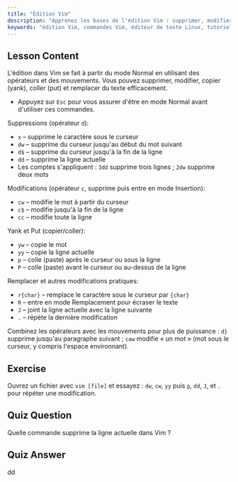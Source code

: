 ```yaml
---
title: "Édition Vim"
description: "Apprenez les bases de l'édition Vim : supprimer, modifier, copier et coller du texte efficacement. Maîtrisez les commandes Vim essentielles pour les débutants et améliorez vos compétences en édition de texte sous Linux."
keywords: "édition Vim, commandes Vim, éditeur de texte Linux, tutoriel Vim, guide Vim, Vim pour débutants, commande dd, suppression Vim"
---
```


## Lesson Content

L'édition dans Vim se fait à partir du mode Normal en utilisant des opérateurs et des mouvements. Vous pouvez supprimer, modifier, copier (yank), coller (put) et remplacer du texte efficacement.

- Appuyez sur `Esc` pour vous assurer d'être en mode Normal avant d'utiliser ces commandes.

Suppressions (opérateur `d`):

- `x` – supprime le caractère sous le curseur
- `dw` – supprime du curseur jusqu'au début du mot suivant
- `d$` – supprime du curseur jusqu'à la fin de la ligne
- `dd` – supprime la ligne actuelle
- Les comptes s'appliquent : `3dd` supprime trois lignes ; `2dw` supprime deux mots

Modifications (opérateur `c`, supprime puis entre en mode Insertion):

- `cw` – modifie le mot à partir du curseur
- `c$` – modifie jusqu'à la fin de la ligne
- `cc` – modifie toute la ligne

Yank et Put (copier/coller):

- `yw` – copie le mot
- `yy` – copie la ligne actuelle
- `p` – colle (paste) après le curseur ou sous la ligne
- `P` – colle (paste) avant le curseur ou au-dessus de la ligne

Remplacer et autres modifications pratiques:

- `r{char}` – remplace le caractère sous le curseur par `{char}`
- `R` – entre en mode Remplacement pour écraser le texte
- `J` – joint la ligne actuelle avec la ligne suivante
- `.` – répète la dernière modification

Combinez les opérateurs avec les mouvements pour plus de puissance : `d}` supprime jusqu'au paragraphe suivant ; `caw` modifie « un mot » (mot sous le curseur, y compris l'espace environnant).

## Exercise

Ouvrez un fichier avec `vim [file]` et essayez : `dw`, `cw`, `yy` puis `p`, `dd`, `J`, et `.` pour répéter une modification.

## Quiz Question

Quelle commande supprime la ligne actuelle dans Vim ?

## Quiz Answer

dd
